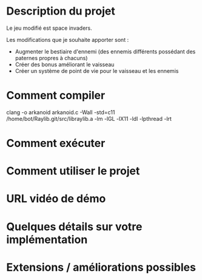 # Description du projet

Le jeu modifié est space invaders.

Les modifications que je souhaite apporter sont :
- Augmenter le bestiaire d'ennemi (des ennemis différents possédant des paternes propres à chacuns)
- Créer des bonus améliorant le vaisseau
- Créer un système de point de vie pour le vaisseau et les ennemis

# Comment compiler

clang -o arkanoid arkanoid.c -Wall -std=c11 /home/bot/Raylib.git/src/libraylib.a -lm -lGL -lX11 -ldl -lpthread -lrt

# Comment exécuter

# Comment utiliser le projet

# URL vidéo de démo

# Quelques détails sur votre implémentation

# Extensions / améliorations possibles